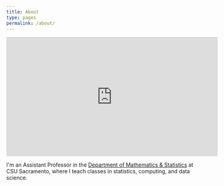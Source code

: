 ```yaml
---
title: About
type: pages
permalink: /about/
---
```


<iframe width="560" height="315" src="https://www.youtube.com/embed/eJooFMxrPMo" frameborder="0" allow="accelerometer; autoplay; encrypted-media; gyroscope; picture-in-picture" allowfullscreen></iframe>

I'm an Assistant Professor in the [Department of Mathematics & Statistics](https://www.csus.edu/college/natural-sciences-mathematics/mathematics-statistics/) at CSU Sacramento, where I teach classes in statistics, computing, and data science.
